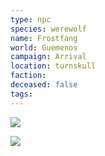 ```yaml
---
type: npc
species: werewolf
name: Frostfang
world: Guemenos
campaign: Arrival
location: turnskull
faction: 
deceased: false
tags:
---
```


![](https://i.imgur.com/5ywTE10.png)


![](https://i.imgur.com/enzVsiK.png)
